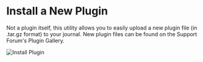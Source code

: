 # Install a New Plugin

Not a plugin itself, this utility allows you to easily upload a new plugin file (in .tar.gz format) to your journal. New plugin files can be found on the Support Forum's Plugin Gallery.

![Install Plugin](images/chapter5/plugin_install.png)


